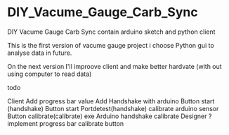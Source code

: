 # DIY_Vacume_Gauge_Carb_Sync
DIY Vacume Gauge Carb Sync contain arduino sketch and python client

This is the first version of vacume gauge project i choose Python gui to analyse data in future. 

On the next version I'll improove client and make better hardvate (with out using computer to read data) 


todo 

Client
	Add progress bar value
	Add Handshake with arduino
	Button start (handshake)
	Button start Portdetest(handshake)
	calibrate arduino sensor
	Button calibrate(calibrate)
  exe
Arduino 
	handshake 
	calibrate 
Designer
	? implement progress bar 
	calibrate button
